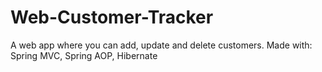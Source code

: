 # Web-Customer-Tracker
A web app where you can add, update and delete customers.
Made with: Spring MVC, Spring AOP, Hibernate
